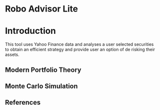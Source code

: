 # Robo Advisor Lite

# Introduction

This tool uses Yahoo Finance data and analyses a user selected securities to obtain an efficient strategy and provide user an option of de risking their assets.



## Modern Portfolio Theory

## Monte Carlo Simulation

## References





